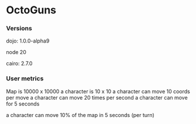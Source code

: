 # OctoGuns

### Versions

dojo: 1.0.0-alpha9

node 20

cairo: 2.7.0


### User metrics

Map is 10000 x 10000
a character is 10 x 10
a character can move 10 coords per move
a character can move 20 times per second
a character can move for 5 seconds

a character can move 10% of the map in 5 seconds (per turn)
